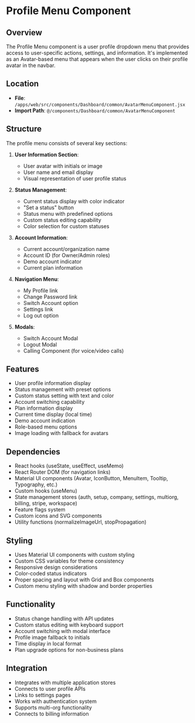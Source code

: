 # Profile Menu Component

## Overview
The Profile Menu component is a user profile dropdown menu that provides access to user-specific actions, settings, and information. It's implemented as an Avatar-based menu that appears when the user clicks on their profile avatar in the navbar.

## Location
- **File**: `/apps/web/src/components/Dashboard/common/AvatarMenuComponent.jsx`
- **Import Path**: `@/components/Dashboard/common/AvatarMenuComponent`

## Structure
The profile menu consists of several key sections:

1. **User Information Section**:
   - User avatar with initials or image
   - User name and email display
   - Visual representation of user profile status

2. **Status Management**:
   - Current status display with color indicator
   - "Set a status" button
   - Status menu with predefined options
   - Custom status editing capability
   - Color selection for custom statuses

3. **Account Information**:
   - Current account/organization name
   - Account ID (for Owner/Admin roles)
   - Demo account indicator
   - Current plan information

4. **Navigation Menu**:
   - My Profile link
   - Change Password link
   - Switch Account option
   - Settings link
   - Log out option

5. **Modals**:
   - Switch Account Modal
   - Logout Modal
   - Calling Component (for voice/video calls)

## Features
- User profile information display
- Status management with preset options
- Custom status setting with text and color
- Account switching capability
- Plan information display
- Current time display (local time)
- Demo account indication
- Role-based menu options
- Image loading with fallback for avatars

## Dependencies
- React hooks (useState, useEffect, useMemo)
- React Router DOM (for navigation links)
- Material UI components (Avatar, IconButton, MenuItem, Tooltip, Typography, etc.)
- Custom hooks (useMenu)
- State management stores (auth, setup, company, settings, multiorg, billing, stripe, workspace)
- Feature flags system
- Custom icons and SVG components
- Utility functions (normalizeImageUrl, stopPropagation)

## Styling
- Uses Material UI components with custom styling
- Custom CSS variables for theme consistency
- Responsive design considerations
- Color-coded status indicators
- Proper spacing and layout with Grid and Box components
- Custom menu styling with shadow and border properties

## Functionality
- Status change handling with API updates
- Custom status editing with keyboard support
- Account switching with modal interface
- Profile image fallback to initials
- Time display in local format
- Plan upgrade options for non-business plans

## Integration
- Integrates with multiple application stores
- Connects to user profile APIs
- Links to settings pages
- Works with authentication system
- Supports multi-org functionality
- Connects to billing information